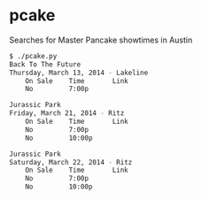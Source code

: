 pcake
=====

Searches for Master Pancake showtimes in Austin

```bash
$ ./pcake.py 
Back To The Future
Thursday, March 13, 2014 - Lakeline
    On Sale    Time       Link
    No         7:00p     

Jurassic Park
Friday, March 21, 2014 - Ritz
    On Sale    Time       Link
    No         7:00p     
    No         10:00p    

Jurassic Park
Saturday, March 22, 2014 - Ritz
    On Sale    Time       Link
    No         7:00p     
    No         10:00p
```
